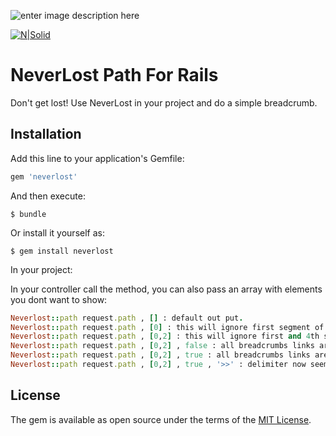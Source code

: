 ![enter image description here](http://cdn.dota2.com/apps/dota2/images/heroes/nevermore_vert.jpg?v=4225446)


[![N|Solid](http://greenmelon.com.br/images/logo-loveinflat.png)](http://www.greenmelon.com.br)

# NeverLost Path For Rails

Don't get lost! Use NeverLost in your project and do a simple breadcrumb.

## Installation

Add this line to your application's Gemfile:

```ruby
gem 'neverlost'
```

And then execute:

    $ bundle

Or install it yourself as:

    $ gem install neverlost

In your project:

In your controller call the method, you can also pass an array with elements you dont want to show:

```ruby
Neverlost::path request.path , [] : default out put.
Neverlost::path request.path , [0] : this will ignore first segment of url.
Neverlost::path request.path , [0,2] : this will ignore first and 4th segment for crumb
Neverlost::path request.path , [0,2] , false : all breadcrumbs links are disabled.
Neverlost::path request.path , [0,2] , true : all breadcrumbs links are allowed.
Neverlost::path request.path , [0,2] , true , '>>' : delimiter now seems >> , you can also pass a html code, like: fa fa-arrow-right.
```

## License

The gem is available as open source under the terms of the [MIT License](http://opensource.org/licenses/MIT).